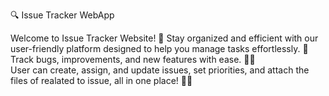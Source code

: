 🔍 Issue Tracker WebApp

Welcome to Issue Tracker Website! 🚀 
Stay organized and efficient with our user-friendly platform designed to help you manage tasks effortlessly. 📝 <br>
Track bugs, improvements, and new features with ease. 🐞✨ <br>
User can create, assign, and update issues, set priorities, and attach the files of realated to issue, all in one place! 💼👥
